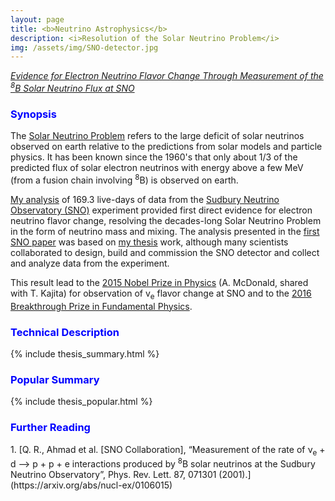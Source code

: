 ```yaml
---
layout: page
title: <b>Neutrino Astrophysics</b>
description: <i>Resolution of the Solar Neutrino Problem</i>
img: /assets/img/SNO-detector.jpg
---
```


<a href="http://msn.web.cern.ch/msn/neubauer_thesis.pdf"><i>Evidence for Electron Neutrino Flavor Change Through Measurement of the <sup>8</sup>B Solar Neutrino Flux at SNO</i></a>

<h3><span style="color:blue">Synopsis</span></h3>

The [Solar Neutrino Problem](https://en.wikipedia.org/wiki/Solar_neutrino_problem) refers to the large deficit of solar neutrinos observed on earth relative to the predictions from solar models and particle physics. It has been known since the 1960's that only about 1/3 of the predicted flux of solar electron neutrinos with energy above a few MeV (from a fusion chain involving <sup>8</sup>B) is observed on earth.

[My analysis](http://msn.web.cern.ch/msn/neubauer_thesis.pdf) of 169.3 live-days of data from the [Sudbury Neutrino Observatory (SNO)](https://sno.phy.queensu.ca) experiment provided first direct evidence for electron neutrino flavor change, resolving the decades-long Solar Neutrino Problem in the form of neutrino mass and mixing. The analysis presented in the [first SNO paper](https://arxiv.org/abs/nucl-ex/0106015) was based on [my thesis](http://msn.web.cern.ch/msn/neubauer_thesis.pdf) work, although many scientists collaborated to design, build and commission the SNO detector and collect and analyze data from the experiment.

This result lead to the [2015 Nobel Prize in Physics](https://www.nobelprize.org/nobel_prizes/physics/laureates/2015/index.html) (A. McDonald, shared with T. Kajita) for observation of v<sub>e</sub> flavor change at SNO and to the [2016 Breakthrough Prize in Fundamental Physics](https://breakthroughprize.org/Laureates/1/L151).

<h3><span style="color:blue">Technical Description</span></h3>

{% include thesis_summary.html %}

<h3><span style="color:blue">Popular Summary</span></h3>

{% include thesis_popular.html %}

<h3><span style="color:blue">Further Reading</span></h3>
1. [Q. R., Ahmad et al. [SNO Collaboration], “Measurement of the rate of &nu;<sub>e</sub> + d --> p + p + e  interactions produced by <sup>8</sup>B solar neutrinos at the Sudbury Neutrino Observatory”, Phys. Rev. Lett. 87, 071301 (2001).](https://arxiv.org/abs/nucl-ex/0106015)

<!--
<div class="img_row">
    <img class="col one left" src="{{ site.baseurl }}/assets/img/SNO-sun.jpg" alt="" title="Our Sun"/>
    <img class="col one left" src="{{ site.baseurl }}/assets/img/SNO-schematic.gif" alt="" title="Schematic image of the SNO detector"/>
    <img class="col one left" src="{{ site.baseurl }}/assets/img/SNO-detector.jpg" alt="" title="SNO detector"/>
</div>
<div class="col three caption">
    (Left) Our Sun. Credit: <a href="https://www.nasa.gov/feature/sdo-shows-active-regions-across-front-of-sun">NASA/SDO</a>). (Middle) Schematic image of the SNO detector. Credit: SNO Collaboration (Right) Picture of SNO. Credit: SNO Collaboration/Earnest Orlando, LBNL.
</div>

<img align="left" width="340px" src="{{ site.baseurl }}/assets/img/SNO-flux_numutau.png" alt="" title="example image"/>
<img align="right" width="340px" src="{{ site.baseurl }}/assets/img/SNO-flux_nutotal.png" alt="" title="example image"/>

-->
